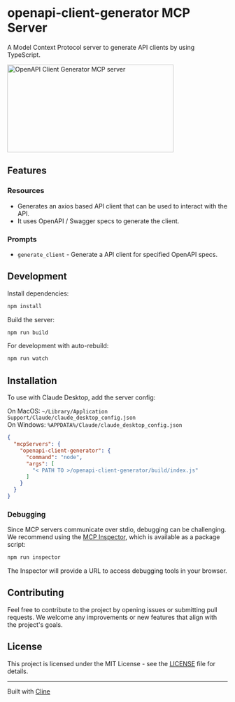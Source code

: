 # openapi-client-generator MCP Server

A Model Context Protocol server to generate API clients by using TypeScript.


<a href="https://glama.ai/mcp/servers/taqmq8493y">
  <img width="380" height="200" src="https://glama.ai/mcp/servers/taqmq8493y/badge" alt="OpenAPI Client Generator MCP server" />
</a>

## Features

### Resources
- Generates an axios based API client that can be used to interact with the API.
- It uses OpenAPI / Swagger specs to generate the client.

### Prompts
- `generate_client` - Generate a API client for specified OpenAPI specs.

## Development

Install dependencies:
```bash
npm install
```

Build the server:
```bash
npm run build
```

For development with auto-rebuild:
```bash
npm run watch
```

## Installation

To use with Claude Desktop, add the server config:

On MacOS: `~/Library/Application Support/Claude/claude_desktop_config.json`  
On Windows: `%APPDATA%/Claude/claude_desktop_config.json`

```json
{
  "mcpServers": {
    "openapi-client-generator": {
      "command": "node",
      "args": [
        "< PATH TO >/openapi-client-generator/build/index.js"
      ]
    }
  }
}
```

### Debugging

Since MCP servers communicate over stdio, debugging can be challenging. We recommend using the [MCP Inspector](https://github.com/modelcontextprotocol/inspector), which is available as a package script:

```bash
npm run inspector
```

The Inspector will provide a URL to access debugging tools in your browser.

## Contributing

Feel free to contribute to the project by opening issues or submitting pull requests. We welcome any improvements or new features that align with the project's goals.

## License

This project is licensed under the MIT License - see the [LICENSE](LICENSE) file for details.

----

Built with [Cline](https://github.com/cline/cline)
